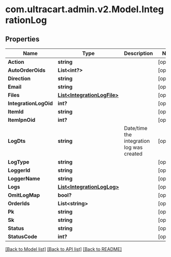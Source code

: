 # com.ultracart.admin.v2.Model.IntegrationLog
## Properties

Name | Type | Description | Notes
------------ | ------------- | ------------- | -------------
**Action** | **string** |  | [optional] 
**AutoOrderOids** | **List&lt;int?&gt;** |  | [optional] 
**Direction** | **string** |  | [optional] 
**Email** | **string** |  | [optional] 
**Files** | [**List&lt;IntegrationLogFile&gt;**](IntegrationLogFile.md) |  | [optional] 
**IntegrationLogOid** | **int?** |  | [optional] 
**ItemId** | **string** |  | [optional] 
**ItemIpnOid** | **int?** |  | [optional] 
**LogDts** | **string** | Date/time the integration log was created | [optional] 
**LogType** | **string** |  | [optional] 
**LoggerId** | **string** |  | [optional] 
**LoggerName** | **string** |  | [optional] 
**Logs** | [**List&lt;IntegrationLogLog&gt;**](IntegrationLogLog.md) |  | [optional] 
**OmitLogMap** | **bool?** |  | [optional] 
**OrderIds** | **List&lt;string&gt;** |  | [optional] 
**Pk** | **string** |  | [optional] 
**Sk** | **string** |  | [optional] 
**Status** | **string** |  | [optional] 
**StatusCode** | **int?** |  | [optional] 


[[Back to Model list]](../README.md#documentation-for-models) [[Back to API list]](../README.md#documentation-for-api-endpoints) [[Back to README]](../README.md)

